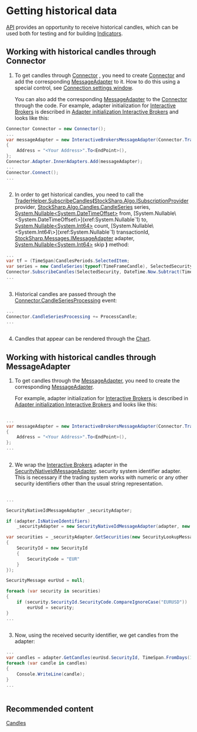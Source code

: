 # Getting historical data

[API](StockSharpAbout.md) provides an opportunity to receive historical candles, which can be used both for testing and for building [Indicators](Indicators.md). 

## Working with historical candles through Connector

1. To get candles through [Connector](xref:StockSharp.Algo.Connector) , you need to create [Connector](xref:StockSharp.Algo.Connector) and add the corresponding [MessageAdapter](xref:StockSharp.Messages.MessageAdapter) to it. How to do this using a special control, see [Connection settings window](API_UI_ConnectorWindow.md).

   You can also add the corresponding [MessageAdapter](xref:StockSharp.Messages.MessageAdapter) to the [Connector](xref:StockSharp.Algo.Connector) through the code. For example, adapter initialization for [Interactive Brokers](IB.md) is described in [Adapter initialization Interactive Brokers](IBSample.md) and looks like this:

```cs
Connector Connector = new Connector();				
...				
var messageAdapter = new InteractiveBrokersMessageAdapter(Connector.TransactionIdGenerator)
{
 	Address = "<Your Address>".To<EndPoint>(),
};
Connector.Adapter.InnerAdapters.Add(messageAdapter);
...	
Connector.Connect();
...
							
```

2. In order to get historical candles, you need to call the [TraderHelper.SubscribeCandles](xref:StockSharp.Algo.TraderHelper.SubscribeCandles(StockSharp.Algo.ISubscriptionProvider,StockSharp.Algo.Candles.CandleSeries,System.Nullable{System.DateTimeOffset},System.Nullable{System.DateTimeOffset},System.Nullable{System.Int64},System.Nullable{System.Int64},StockSharp.Messages.IMessageAdapter,System.Nullable{System.Int64}))**(**[StockSharp.Algo.ISubscriptionProvider](xref:StockSharp.Algo.ISubscriptionProvider) provider, [StockSharp.Algo.Candles.CandleSeries](xref:StockSharp.Algo.Candles.CandleSeries) series, [System.Nullable\<System.DateTimeOffset\>](xref:System.Nullable`1) from, [System.Nullable\<System.DateTimeOffset\>](xref:System.Nullable`1) to, [System.Nullable\<System.Int64\>](xref:System.Nullable`1) count, [System.Nullable\<System.Int64\>](xref:System.Nullable`1) transactionId, [StockSharp.Messages.IMessageAdapter](xref:StockSharp.Messages.IMessageAdapter) adapter, [System.Nullable\<System.Int64\>](xref:System.Nullable`1) skip **)** method: 

```cs
...
var tf = (TimeSpan)CandlesPeriods.SelectedItem;
var series = new CandleSeries(typeof(TimeFrameCandle), SelectedSecurity, tf);
Connector.SubscribeCandles(SelectedSecurity, DateTime.Now.Subtract(TimeSpan.FromTicks(tf.Ticks * 100)), DateTime.Now);
...
   			
```

3. Historical candles are passed through the [Connector.CandleSeriesProcessing](xref:StockSharp.Algo.Connector.CandleSeriesProcessing) event: 

```cs
...
Connector.CandleSeriesProcessing += ProcessCandle;
...
   			
```

4. Candles that appear can be rendered through the [Chart](CandlesUI.md).

## Working with historical candles through MessageAdapter

1. To get candles through the [MessageAdapter](xref:StockSharp.Messages.MessageAdapter), you need to create the corresponding [MessageAdapter](xref:StockSharp.Messages.MessageAdapter).

   For example, adapter initialization for [Interactive Brokers](IB.md) is described in [Adapter initialization Interactive Brokers](IBSample.md) and looks like this:

```cs
   		
...         
var messageAdapter = new InteractiveBrokersMessageAdapter(Connector.TransactionIdGenerator)
{
	Address = "<Your Address>".To<EndPoint>(),
};
...
   							
```

2. We wrap the [Interactive Brokers](IB.md) adapter in the [SecurityNativeIdMessageAdapter](xref:StockSharp.Algo.SecurityNativeIdMessageAdapter). security system identifier adapter. This is necessary if the trading system works with numeric or any other security identifiers other than the usual string representation.

```cs
   	
...

SecurityNativeIdMessageAdapter _securityAdapter;

if (adapter.IsNativeIdentifiers)
	_securityAdapter = new SecurityNativeIdMessageAdapter(adapter, new InMemoryNativeIdStorage());

var securities = _securityAdapter.GetSecurities(new SecurityLookupMessage
{
	SecurityId = new SecurityId
	{
		SecurityCode = "EUR"
	}
});

SecurityMessage eurUsd = null;

foreach (var security in securities)
{
	if (security.SecurityId.SecurityCode.CompareIgnoreCase("EURUSD"))
		eurUsd = security;
}
...
   							
```

3. Now, using the received security identifier, we get candles from the adapter: 

```cs
...
var candles = adapter.GetCandles(eurUsd.SecurityId, TimeSpan.FromDays(1), DateTimeOffset.Now.AddDays(-100), DateTimeOffset.Now);
foreach (var candle in candles)
{
	Console.WriteLine(candle);
}
...
   			
```

## Recommended content

[Candles](Candles.md)
